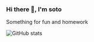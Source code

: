 ### Hi there 👋, I'm soto
Something for fun and homework

![GitHub stats](https://github-readme-stats.vercel.app/api?username=acsoto&show_icons=true)  


